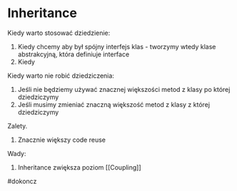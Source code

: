 # Inheritance


Kiedy warto stosować dziedzienie:
1. Kiedy chcemy aby był spójny interfejs klas - tworzymy wtedy klase abstrakcyjną, która definiuje interface
2. Kiedy 


Kiedy warto nie robić dziedziczenia:
1. Jeśli nie będziemy używać znacznej większości metod z klasy po której dziedziczymy
2. Jeśli musimy zmieniać znaczną większość metod z klasy z której dziedziczymy

Zalety.
1. Znacznie większy code reuse

Wady:
1. Inheritance zwiększa poziom [[Coupling]]

#dokoncz